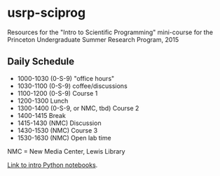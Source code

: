 # usrp-sciprog
Resources for the "Intro to Scientific Programming" mini-course for the Princeton Undergraduate Summer Research Program, 2015 

Daily Schedule
----------

* 1000-1030 (0-S-9) "office hours"
* 1030-1100 (0-S-9) coffee/discussions
* 1100-1200 (0-S-9) Course 1
* 1200-1300 Lunch
* 1300-1400 (0-S-9, or NMC, tbd) Course 2
* 1400-1415 Break
* 1415-1430 (NMC) Discussion
* 1430-1530 (NMC) Course 3
* 1530-1630 (NMC) Open lab time

NMC = New Media Center, Lewis Library

[Link to intro Python notebooks](https://github.com/jakevdp/2014_fall_ASTR599/tree/master/notebooks).
